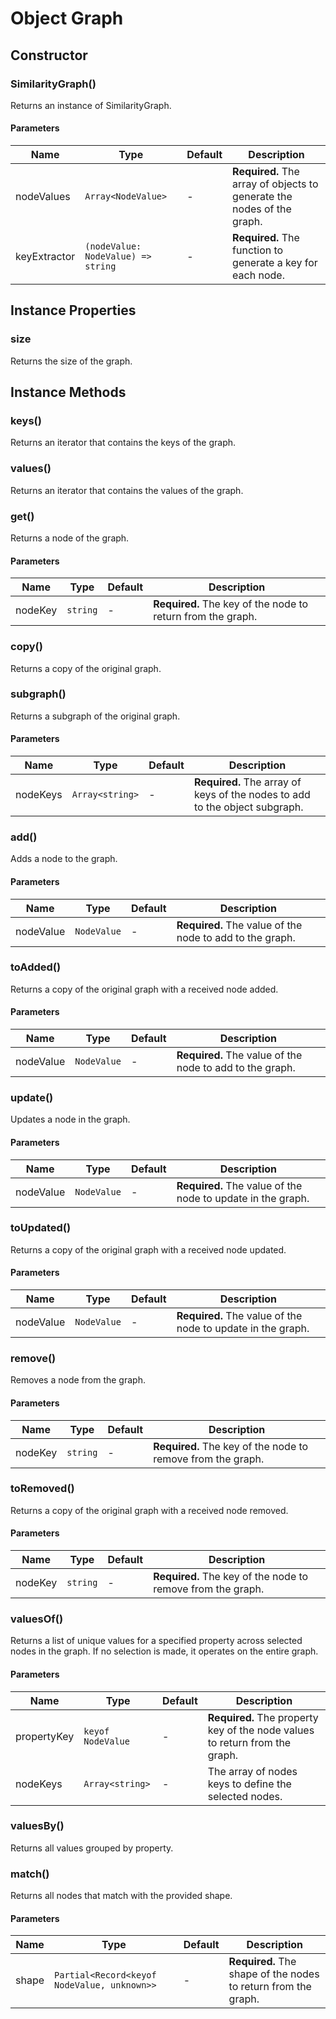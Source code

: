 <!-- markdownlint-disable-file no-duplicate-heading -->
# Object Graph

## Constructor

### SimilarityGraph()

Returns an instance of SimilarityGraph.

#### Parameters

| Name | Type | Default | Description |
| --- | --- | --- | --- |
| nodeValues | `Array<NodeValue>` | - | __Required.__ The array of objects to generate the nodes of the graph. |
| keyExtractor | `(nodeValue: NodeValue) => string` | - | __Required.__ The function to generate a key for each node. |

## Instance Properties

### size

Returns the size of the graph.

## Instance Methods

### keys()

Returns an iterator that contains the keys of the graph.

### values()

Returns an iterator that contains the values of the graph.

### get()

Returns a node of the graph.

#### Parameters

| Name | Type | Default | Description |
| --- | --- | --- | --- |
| nodeKey | `string` | - | __Required.__ The key of the node to return from the graph. |

### copy()

Returns a copy of the original graph.

### subgraph()

Returns a subgraph of the original graph.

#### Parameters

| Name | Type | Default | Description |
| --- | --- | --- | --- |
| nodeKeys | `Array<string>` | - | __Required.__ The array of keys of the nodes to add to the object subgraph. |

### add()

Adds a node to the graph.

#### Parameters

| Name | Type | Default | Description |
| --- | --- | --- | --- |
| nodeValue | `NodeValue` | - | __Required.__ The value of the node to add to the graph. |

### toAdded()

Returns a copy of the original graph with a received node added.

#### Parameters

| Name | Type | Default | Description |
| --- | --- | --- | --- |
| nodeValue | `NodeValue` | - | __Required.__ The value of the node to add to the graph. |

### update()

Updates a node in the graph.

#### Parameters

| Name | Type | Default | Description |
| --- | --- | --- | --- |
| nodeValue | `NodeValue` | - | __Required.__ The value of the node to update in the graph. |

### toUpdated()

Returns a copy of the original graph with a received node updated.

#### Parameters

| Name | Type | Default | Description |
| --- | --- | --- | --- |
| nodeValue | `NodeValue` | - | __Required.__ The value of the node to update in the graph. |

### remove()

Removes a node from the graph.

#### Parameters

| Name | Type | Default | Description |
| --- | --- | --- | --- |
| nodeKey | `string` | - | __Required.__ The key of the node to remove from the graph. |

### toRemoved()

Returns a copy of the original graph with a received node removed.

#### Parameters

| Name | Type | Default | Description |
| --- | --- | --- | --- |
| nodeKey | `string` | - | __Required.__ The key of the node to remove from the graph. |

### valuesOf()

Returns a list of unique values for a specified property across selected nodes in the graph. If no selection is made, it operates on the entire graph.

#### Parameters

| Name | Type | Default | Description |
| --- | --- | --- | --- |
| propertyKey | `keyof NodeValue` | - | __Required.__ The property key of the node values to return from the graph. |
| nodeKeys | `Array<string>` | - | The array of nodes keys to define the selected nodes. |

### valuesBy()

Returns all values grouped by property.

### match()

Returns all nodes that match with the provided shape.

#### Parameters

| Name | Type | Default | Description |
| --- | --- | --- | --- |
| shape | `Partial<Record<keyof NodeValue, unknown>>` | - | __Required.__ The shape of the nodes to return from the graph. |
